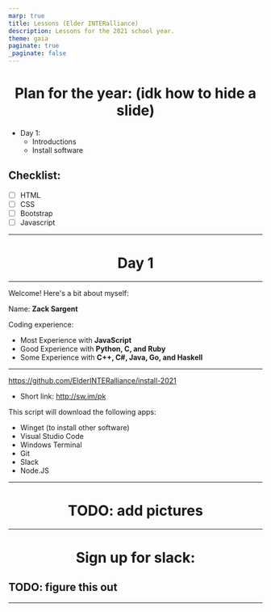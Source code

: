 ```yaml
---
marp: true
title: Lessons (Elder INTERalliance)
description: Lessons for the 2021 school year.
theme: gaia
paginate: true
_paginate: false
---
```


# Plan for the year: (idk how to hide a slide)

- Day 1:
  - Introductions
  - Install software



## Checklist:
- [ ] HTML
- [ ] CSS
- [ ] Bootstrap
- [ ] Javascript

---
<style scoped>
h1 {
  text-align: center;
}
</style>

# Day 1

---

Welcome! Here's a bit about myself:

Name: **Zack Sargent**

Coding experience:

- Most Experience with **JavaScript**
- Good Experience with **Python, C, and Ruby**
- Some Experience with **C++, C#, Java, Go, and Haskell**

---

<https://github.com/ElderINTERalliance/install-2021>

- Short link: <http://sw.im/pk>

This script will download the following apps:

- Winget (to install other software)
- Visual Studio Code
- Windows Terminal
- Git
- Slack
- Node.JS

---

# TODO: add pictures

---

# Sign up for slack:

## TODO: figure this out

--- 

